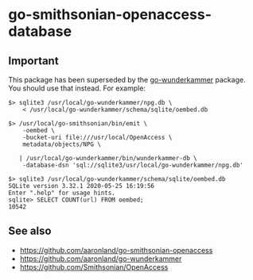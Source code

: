 # go-smithsonian-openaccess-database

## Important

This package has been superseded by the [go-wunderkammer](https://github.com/aaronland/go-wunderkammer) package. You should use that instead. For example:

```
$> sqlite3 /usr/local/go-wunderkammer/npg.db \
	< /usr/local/go-wunderkammer/schema/sqlite/oembed.db
	
$> /usr/local/go-smithsonian/bin/emit \
	-oembed \
	-bucket-uri file:///usr/local/OpenAccess \
	metadata/objects/NPG \

   | /usr/local/go-wunderkammer/bin/wunderkammer-db \
	-database-dsn 'sql://sqlite3/usr/local/go-wunderkammer/npg.db'
	
$> sqlite3 /usr/local/go-wunderkammer/schema/sqlite/oembed.db
SQLite version 3.32.1 2020-05-25 16:19:56
Enter ".help" for usage hints.
sqlite> SELECT COUNT(url) FROM oembed;
10542
```

## See also

* https://github.com/aaronland/go-smithsonian-openaccess
* https://github.com/aaronland/go-wunderkammer
* https://github.com/Smithsonian/OpenAccess